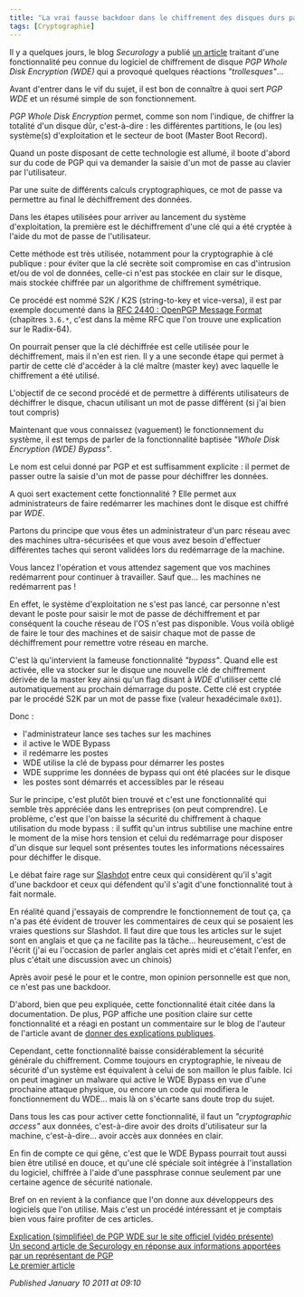 ```yaml
---
title: "La vrai fausse backdoor dans le chiffrement des disques durs par PGP"
tags: [Cryptographie]
---
```


Il y a quelques jours, le blog *Securology* a publié [un article](http://securology.blogspot.com/2007/10/pgp-whole-disk-encryption-barely.html) traitant d'une fonctionnalité peu connue du logiciel de chiffrement de disque _PGP Whole Disk Encryption (WDE)_ qui a provoqué quelques réactions *"trollesques"*...  

Avant d'entrer dans le vif du sujet, il est bon de connaître à quoi sert _PGP WDE_ et un résumé simple de son fonctionnement.  

_PGP Whole Disk Encryption_ permet, comme son nom l'indique, de chiffrer la totalité d'un disque dûr, c'est-à-dire : les différentes partitions, le (ou les) système(s) d'exploitation et le secteur de boot (Master Boot Record).  

Quand un poste disposant de cette technologie est allumé, il boote d'abord sur du code de PGP qui va demander la saisie d'un mot de passe au clavier par l'utilisateur.  

Par une suite de différents calculs cryptographiques, ce mot de passe va permettre au final le déchiffrement des données.  

Dans les étapes utilisées pour arriver au lancement du système d'exploitation, la première est le déchiffrement d'une clé qui a été cryptée à l'aide du mot de passe de l'utilisateur.  

Cette méthode est très utilisée, notamment pour la cryptographie à clé publique : pour éviter que la clé secrète soit compromise en cas d'intrusion et/ou de vol de données, celle-ci n'est pas stockée en clair sur le disque, mais stockée chiffrée par un algorithme de chiffrement symétrique.  

Ce procédé est nommé S2K / K2S (string-to-key et vice-versa), il est par exemple documenté dans la [RFC 2440 : OpenPGP Message Format](http://www.ietf.org/rfc/rfc2440.txt) (chapitres `3.6.*`, c'est dans la même RFC que l'on trouve une explication sur le Radix-64).  

On pourrait penser que la clé déchiffrée est celle utilisée pour le déchiffrement, mais il n'en est rien. Il y a une seconde étape qui permet à partir de cette clé d'accéder à la clé maître (master key) avec laquelle le chiffrement a été utilisé.  

L'objectif de ce second procédé et de permettre à différents utilisateurs de déchiffrer le disque, chacun utilisant un mot de passe différent (si j'ai bien tout compris)  

Maintenant que vous connaissez (vaguement) le fonctionnement du système, il est temps de parler de la fonctionnalité baptisée *"Whole Disk Encryption (WDE) Bypass"*.  

Le nom est celui donné par PGP et est suffisamment explicite : il permet de passer outre la saisie d'un mot de passe pour déchiffrer les données.  

A quoi sert exactement cette fonctionnalité ? Elle permet aux administrateurs de faire redémarrer les machines dont le disque est chiffré par _WDE_.  

Partons du principe que vous êtes un administrateur d'un parc réseau avec des machines ultra-sécurisées et que vous avez besoin d'effectuer différentes taches qui seront validées lors du redémarrage de la machine.  

Vous lancez l'opération et vous attendez sagement que vos machines redémarrent pour continuer à travailler. Sauf que... les machines ne redémarrent pas !  

En effet, le système d'exploitation ne s'est pas lancé, car personne n'est devant le poste pour saisir le mot de passe de déchiffrement et par conséquent la couche réseau de l'OS n'est pas disponible. Vous voilà obligé de faire le tour des machines et de saisir chaque mot de passe de déchiffrement pour remettre votre réseau en marche.  

C'est là qu'intervient la fameuse fonctionnalité *"bypass"*. Quand elle est activée, elle va stocker sur le disque une nouvelle clé de chiffrement dérivée de la master key ainsi qu'un flag disant à _WDE_ d'utiliser cette clé automatiquement au prochain démarrage du poste. Cette clé est cryptée par le procédé S2K par un mot de passe fixe (valeur hexadécimale `0x01`).  

Donc :  

* l'administrateur lance ses taches sur les machines
* il active le WDE Bypass
* il redémarre les postes
* WDE utilise la clé de bypass pour démarrer les postes
* WDE supprime les données de bypass qui ont été placées sur le disque
* les postes sont démarrés et accessibles par le réseau

Sur le principe, c'est plutôt bien trouvé et c'est une fonctionnalité qui semble très appréciée dans les entreprises (on peut comprendre). Le problème, c'est que l'on baisse la sécurité du chiffrement à chaque utilisation du mode bypass : il suffit qu'un intrus subtilise une machine entre le moment de la mise hors tension et celui du redémarrage pour disposer d'un disque sur lequel sont présentes toutes les informations nécessaires pour déchiffer le disque.  

Le débat faire rage sur [Slashdot](http://it.slashdot.org/article.pl?sid=07/10/04/1639224) entre ceux qui considèrent qu'il s'agit d'une backdoor et ceux qui défendent qu'il s'agit d'une fonctionnalité tout à fait normale.  

En réalité quand j'essayais de comprendre le fonctionnement de tout ça, ça n'a pas été évident de trouver les commentaires de ceux qui se posaient les vraies questions sur Slashdot. Il faut dire que tous les articles sur le sujet sont en anglais et que ça ne facilite pas la tâche... heureusement, c'est de l'écrit (j'ai eu l'occasion de parler anglais cet après midi et c'était l'enfer, en plus c'était une discussion avec un chinois)  

Après avoir pesé le pour et le contre, mon opinion personnelle est que non, ce n'est pas une backdoor.  

D'abord, bien que peu expliquée, cette fonctionnalité était citée dans la documentation. De plus, PGP affiche une position claire sur cette fonctionnalité et a réagi en postant un commentaire sur le blog de l'auteur de l'article avant de [donner des explications publiques](http://www.pgp.com/wde_bypass_feature.html).  

Cependant, cette fonctionnalité baisse considérablement la sécurité générale du chiffrement. Comme toujours en cryptographie, le niveau de sécurité d'un système est équivalent à celui de son maillon le plus faible. Ici on peut imaginer un malware qui active le WDE Bypass en vue d'une prochaine attaque physique, ou encore un code qui modifiera le fonctionnement du WDE... mais là on s'écarte sans doute trop du sujet.  

Dans tous les cas pour activer cette fonctionnalité, il faut un *"cryptographic access"* aux données, c'est-à-dire avoir des droits d'utilisateur sur la machine, c'est-à-dire... avoir accès aux données en clair.  

En fin de compte ce qui gêne, c'est que le WDE Bypass pourrait tout aussi bien être utilisé en douce, et qu'une clé spéciale soit intégrée à l'installation du logiciel, chiffrée à l'aide d'une passphrase connue seulement par une certaine agence de sécurité nationale.  

Bref on en revient à la confiance que l'on donne aux développeurs des logiciels que l'on utilise. Mais c'est un procédé intéressant et je comptais bien vous faire profiter de ces articles.  

[Explication (simplifiée) de PGP WDE sur le site officiel (vidéo présente)](http://www.pgp.com/products/wholediskencryption/index.html)  
[Un second article de Securology en réponse aux informations apportées par un représentant de PGP](http://securology.blogspot.com/2007/10/response-to-jon-callas-pgp-encryption.html)  
[Le premier article](http://securology.blogspot.com/2007/10/pgp-whole-disk-encryption-barely.html)

*Published January 10 2011 at 09:10*
